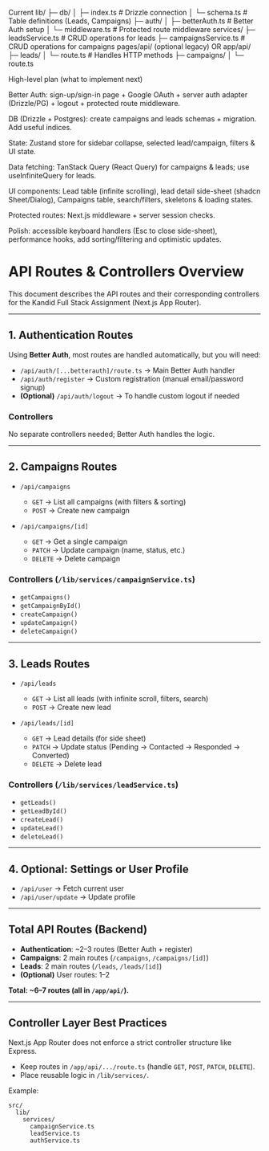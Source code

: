 
Current
lib/
├─ db/
│  ├─ index.ts           # Drizzle connection
│  └─ schema.ts          # Table definitions (Leads, Campaigns)
├─ auth/
│  ├─ betterAuth.ts      # Better Auth setup
│  └─ middleware.ts      # Protected route middleware
services/
├─ leadsService.ts       # CRUD operations for leads
├─ campaignsService.ts   # CRUD operations for campaigns
pages/api/ (optional legacy) OR app/api/
├─ leads/
│  └─ route.ts           # Handles HTTP methods
├─ campaigns/
│  └─ route.ts


High-level plan (what to implement next) 

Better Auth: sign-up/sign-in page + Google OAuth + server auth adapter (Drizzle/PG) + logout + protected route middleware.

DB (Drizzle + Postgres): create campaigns and leads schemas + migration. Add useful indices.

State: Zustand store for sidebar collapse, selected lead/campaign, filters & UI state.

Data fetching: TanStack Query (React Query) for campaigns & leads; use useInfiniteQuery for leads.

UI components: Lead table (infinite scrolling), lead detail side-sheet (shadcn Sheet/Dialog), Campaigns table, search/filters, skeletons & loading states.

Protected routes: Next.js middleware + server session checks.

Polish: accessible keyboard handlers (Esc to close side-sheet), performance hooks, add sorting/filtering and optimistic updates.










# API Routes & Controllers Overview

This document describes the API routes and their corresponding controllers for the Kandid Full Stack Assignment (Next.js App Router).

---

## 1. Authentication Routes

Using **Better Auth**, most routes are handled automatically, but you will need:

- `/api/auth/[...betterauth]/route.ts` → Main Better Auth handler
- `/api/auth/register` → Custom registration (manual email/password signup)
- **(Optional)** `/api/auth/logout` → To handle custom logout if needed

### Controllers
No separate controllers needed; Better Auth handles the logic.

---

## 2. Campaigns Routes

- `/api/campaigns`
  - `GET` → List all campaigns (with filters & sorting)
  - `POST` → Create new campaign

- `/api/campaigns/[id]`
  - `GET` → Get a single campaign
  - `PATCH` → Update campaign (name, status, etc.)
  - `DELETE` → Delete campaign

### Controllers (`/lib/services/campaignService.ts`)
- `getCampaigns()`
- `getCampaignById()`
- `createCampaign()`
- `updateCampaign()`
- `deleteCampaign()`

---

## 3. Leads Routes

- `/api/leads`
  - `GET` → List all leads (with infinite scroll, filters, search)
  - `POST` → Create new lead

- `/api/leads/[id]`
  - `GET` → Lead details (for side sheet)
  - `PATCH` → Update status (Pending → Contacted → Responded → Converted)
  - `DELETE` → Delete lead

### Controllers (`/lib/services/leadService.ts`)
- `getLeads()`
- `getLeadById()`
- `createLead()`
- `updateLead()`
- `deleteLead()`

---

## 4. Optional: Settings or User Profile

- `/api/user` → Fetch current user
- `/api/user/update` → Update profile

---

## Total API Routes (Backend)

- **Authentication**: ~2–3 routes (Better Auth + register)
- **Campaigns**: 2 main routes (`/campaigns`, `/campaigns/[id]`)
- **Leads**: 2 main routes (`/leads`, `/leads/[id]`)
- **(Optional)** User routes: 1–2

**Total: ~6–7 routes (all in `/app/api/`).**

---

## Controller Layer Best Practices

Next.js App Router does not enforce a strict controller structure like Express.

- Keep routes in `/app/api/.../route.ts` (handle `GET`, `POST`, `PATCH`, `DELETE`).
- Place reusable logic in `/lib/services/`.

Example:
```
src/
  lib/
    services/
      campaignService.ts
      leadService.ts
      authService.ts
```






